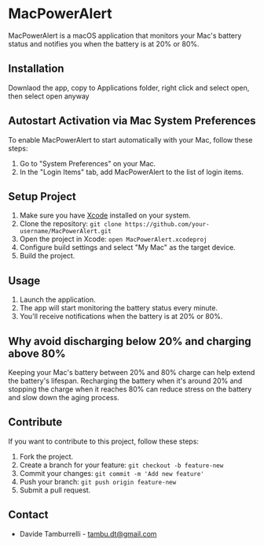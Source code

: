 # MacPowerAlert

MacPowerAlert is a macOS application that monitors your Mac's battery status and notifies you when the battery is at 20% or 80%.

## Installation 

Downlaod the app, copy to Applications folder, right click and select open, then select open anyway

## Autostart Activation via Mac System Preferences

To enable MacPowerAlert to start automatically with your Mac, follow these steps:

1. Go to "System Preferences" on your Mac.
2. In the "Login Items" tab, add MacPowerAlert to the list of login items.

## Setup Project

1. Make sure you have [Xcode](https://developer.apple.com/xcode/) installed on your system.
2. Clone the repository: `git clone https://github.com/your-username/MacPowerAlert.git`
3. Open the project in Xcode: `open MacPowerAlert.xcodeproj`
4. Configure build settings and select "My Mac" as the target device.
5. Build the project.

## Usage

1. Launch the application.
2. The app will start monitoring the battery status every minute.
3. You'll receive notifications when the battery is at 20% or 80%.

## Why avoid discharging below 20% and charging above 80%

Keeping your Mac's battery between 20% and 80% charge can help extend the battery's lifespan. Recharging the battery when it's around 20% and stopping the charge when it reaches 80% can reduce stress on the battery and slow down the aging process.

## Contribute

If you want to contribute to this project, follow these steps:

1. Fork the project.
2. Create a branch for your feature: `git checkout -b feature-new`
3. Commit your changes: `git commit -m 'Add new feature'`
4. Push your branch: `git push origin feature-new`
5. Submit a pull request.

## Contact

- Davide Tamburrelli - [tambu.dt@gmail.com](mailto:tambu.dt@gmail.com)

